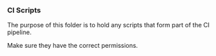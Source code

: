 ### CI Scripts

The purpose of this folder is to hold any scripts that form part of the CI pipeline.

Make sure they have the correct permissions.
